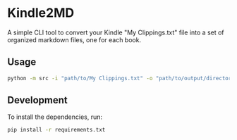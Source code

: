 # Kindle2MD

A simple CLI tool to convert your Kindle "My Clippings.txt" file into a set of organized markdown files, one for each book.

## Usage

```bash
python -m src -i "path/to/My Clippings.txt" -o "path/to/output/directory"
```

## Development

To install the dependencies, run:
```bash
pip install -r requirements.txt
```
